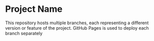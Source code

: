 # Project Name

This repository hosts multiple branches, each representing a different version or feature of the project. GitHub Pages is used to deploy each branch separately
